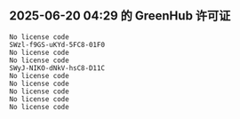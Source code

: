 ## 2025-06-20 04:29 的 GreenHub 许可证
```
No license code
SWzl-f9GS-uKYd-5FC8-01F0
No license code
No license code
SWyJ-NIKO-dNkV-hsC8-D11C
No license code
No license code
No license code
No license code
No license code
```
